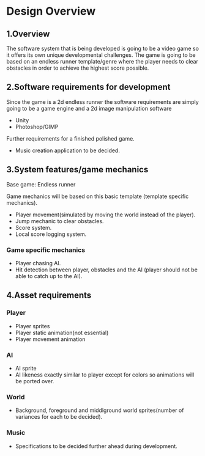 # Design Overview

## 1.Overview

The software system that is being developed is going to be a video game so it offers its own unique developmental challenges.
The game is going to be based on an endless runner template/genre where the player needs to clear obstacles in order to achieve the highest score possible.

## 2.Software requirements for development

Since the game is a 2d endless runner the software requirements are simply going to be a game engine and a 2d image manipulation software
- Unity
- Photoshop/GIMP

Further requirements for a finished polished game.
- Music creation application to be decided.

## 3.System features/game mechanics

Base game: Endless runner

Game mechanics will be based on this basic template (template specific mechanics).

- Player movement(simulated by moving the world instead of the player).
- Jump mechanic to clear obstacles.
- Score system.
- Local score logging system.

### Game specific mechanics

- Player chasing AI.
- Hit detection between player, obstacles and the AI (player should not be able to catch up to the AI).

## 4.Asset requirements

### Player

- Player sprites
- Player static animation(not essential)
- Player movement animation

### AI

- AI sprite
- AI likeness exactly similar to player except for colors so animations will be ported over.

### World

- Background, foreground and middlground world sprites(number of variances for each to be decided).

### Music

- Specifications to be decided further ahead during development.

